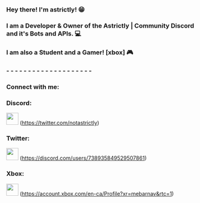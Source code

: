 ### Hey there! I'm astrictly! 😁

### I am a Developer & Owner of the Astrictly | Community Discord and it's Bots and APIs. 💻
### I am also a Student and a Gamer! [xbox] 🎮

### - - - - - - - - - - - - - - - - - - - - 
### Connect with me: 

### Discord: 
<img height="32" width="32" src="https://cdn.jsdelivr.net/npm/simple-icons@v3/icons/twitter.svg" /> (https://twitter.com/notastrictly)

### Twitter: 
<img height="32" width="32" src="https://cdn.jsdelivr.net/npm/simple-icons@v3/icons/discord.svg" /> (https://discord.com/users/738935849529507861)

### Xbox: 
<img height="32" width="32" src="https://cdn.jsdelivr.net/npm/simple-icons@v3/icons/xbox.svg" /> (https://account.xbox.com/en-ca/Profile?xr=mebarnav&rtc=1)

